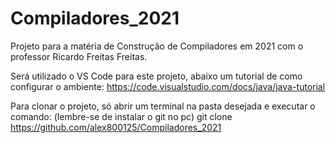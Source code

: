 # Compiladores_2021
Projeto para a matéria de Construção de Compiladores em 2021 com o professor Ricardo Freitas Freitas.

Será utilizado o VS Code para este projeto, abaixo um tutorial de como configurar o ambiente:
https://code.visualstudio.com/docs/java/java-tutorial

Para clonar o projeto, só abrir um terminal na pasta desejada e executar o comando: (lembre-se de instalar o git no pc)
git clone https://github.com/alex800125/Compiladores_2021